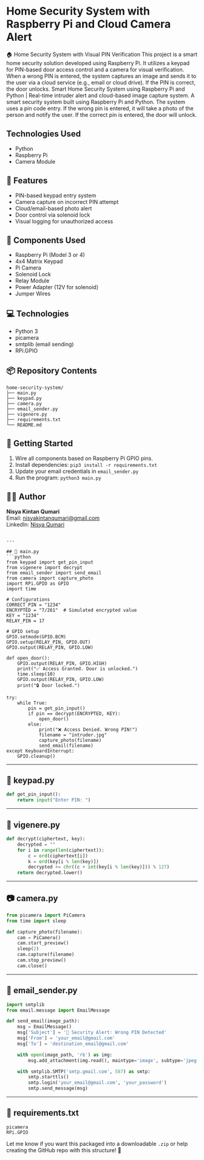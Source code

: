 # Home Security System with Raspberry Pi and Cloud Camera Alert
🏠 Home Security System with Visual PIN Verification
This project is a smart home security solution developed using Raspberry Pi. It utilizes a keypad for PIN-based door access control and a camera for visual verification. When a wrong PIN is entered, the system captures an image and sends it to the user via a cloud service (e.g., email or cloud drive). If the PIN is correct, the door unlocks.
Smart Home Security System using Raspberry Pi and Python | Real-time intruder alert and cloud-based image capture system. A smart security system built using Raspberry Pi and Python. The system uses a pin code entry. If the wrong pin is entered, it will take a photo of the person and notify the user. If the correct pin is entered, the door will unlock.

## Technologies Used
- Python
- Raspberry Pi
- Camera Module

## 🔐 Features
- PIN-based keypad entry system
- Camera capture on incorrect PIN attempt
- Cloud/email-based photo alert
- Door control via solenoid lock
- Visual logging for unauthorized access

## 🧰 Components Used
- Raspberry Pi (Model 3 or 4)
- 4x4 Matrix Keypad
- Pi Camera
- Solenoid Lock
- Relay Module
- Power Adapter (12V for solenoid)
- Jumper Wires

## 💻 Technologies
- Python 3
- picamera
- smtplib (email sending)
- RPi.GPIO

## 📦 Repository Contents
```
home-security-system/
├── main.py
├── keypad.py
├── camera.py
├── email_sender.py
├── vigenere.py
├── requirements.txt
└── README.md
```

## 🚀 Getting Started
1. Wire all components based on Raspberry Pi GPIO pins.
2. Install dependencies: `pip3 install -r requirements.txt`
3. Update your email credentials in `email_sender.py`
4. Run the program: `python3 main.py`

## 👩‍💻 Author
**Nisya Kintan Qumari**  
Email: nisyakintanqumari@gmail.com  
LinkedIn: [Nisya Qumari](https://www.linkedin.com/in/nisya-kintan-qumari-%E5%80%AA%E8%89%BE%E8%8E%8E-52b202215/)
```

---

## 🧠 main.py
```python
from keypad import get_pin_input
from vigenere import decrypt
from email_sender import send_email
from camera import capture_photo
import RPi.GPIO as GPIO
import time

# Configurations
CORRECT_PIN = "1234"
ENCRYPTED = "7/261"  # Simulated encrypted value
KEY = "1234"
RELAY_PIN = 17

# GPIO setup
GPIO.setmode(GPIO.BCM)
GPIO.setup(RELAY_PIN, GPIO.OUT)
GPIO.output(RELAY_PIN, GPIO.LOW)

def open_door():
    GPIO.output(RELAY_PIN, GPIO.HIGH)
    print("✅ Access Granted. Door is unlocked.")
    time.sleep(10)
    GPIO.output(RELAY_PIN, GPIO.LOW)
    print("🔒 Door locked.")

try:
    while True:
        pin = get_pin_input()
        if pin == decrypt(ENCRYPTED, KEY):
            open_door()
        else:
            print("❌ Access Denied. Wrong PIN!")
            filename = "intruder.jpg"
            capture_photo(filename)
            send_email(filename)
except KeyboardInterrupt:
    GPIO.cleanup()
```

---

## 🔢 keypad.py
```python
def get_pin_input():
    return input("Enter PIN: ")
```

---

## 🔐 vigenere.py
```python
def decrypt(ciphertext, key):
    decrypted = ""
    for i in range(len(ciphertext)):
        c = ord(ciphertext[i])
        k = ord(key[i % len(key)])
        decrypted += chr((c + int(key[i % len(key)])) % 127)
    return decrypted.lower()
```

---

## 📷 camera.py
```python
from picamera import PiCamera
from time import sleep

def capture_photo(filename):
    cam = PiCamera()
    cam.start_preview()
    sleep(2)
    cam.capture(filename)
    cam.stop_preview()
    cam.close()
```

---

## 📧 email_sender.py
```python
import smtplib
from email.message import EmailMessage

def send_email(image_path):
    msg = EmailMessage()
    msg['Subject'] = '🚨 Security Alert: Wrong PIN Detected'
    msg['From'] = 'your_email@gmail.com'
    msg['To'] = 'destination_email@gmail.com'

    with open(image_path, 'rb') as img:
        msg.add_attachment(img.read(), maintype='image', subtype='jpeg', filename=image_path)

    with smtplib.SMTP('smtp.gmail.com', 587) as smtp:
        smtp.starttls()
        smtp.login('your_email@gmail.com', 'your_password')
        smtp.send_message(msg)
```

---

## 📎 requirements.txt
```
picamera
RPi.GPIO
```

Let me know if you want this packaged into a downloadable `.zip` or help creating the GitHub repo with this structure! 🚀
